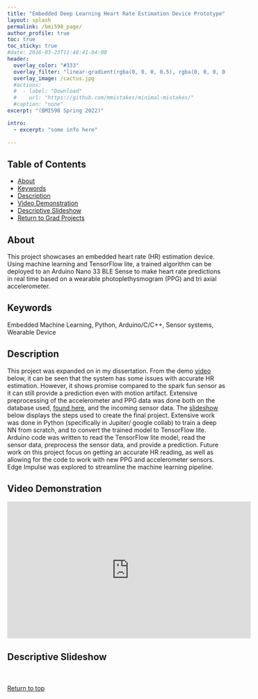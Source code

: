 ```yaml
---
title: "Embedded Deep Learning Heart Rate Estimation Device Prototype"
layout: splash
permalink: /bmi598_page/
author_profile: true
toc: true
toc_sticky: true
#date: 2016-03-23T11:48:41-04:00
header:
  overlay_color: "#333"
  overlay_filter: "linear-gradient(rgba(0, 0, 0, 0.5), rgba(0, 0, 0, 0.5))"
  overlay_image: /cactus.jpg
  #actions:
  #  - label: "Download"
  #    url: "https://github.com/mmistakes/minimal-mistakes/"
  #caption: "none"
excerpt: "(BMI598 Spring 2022)"

intro: 
  - excerpt: "some info here"   
   
---
```


## Table of Contents
- [About](/bmi598_page/#about)<br>
- [Keywords](/bmi598_page/#keywords)  <br> 
- [Description](/bmi598_page/#description) <br>
- [Video Demonstration](/bmi598_page/#video-demonstration)  <br>
- [Descriptive Slideshow](/bmi598_page/#descriptive-slideshow) <br>
- [Return to Grad Projects](/grad_projects/) 

## About
This project showcases an embedded heart rate (HR) estimation device. Using machine learning and TensorFlow lite, a trained algorithm can be deployed to an Arduino Nano 33 BLE Sense to make heart rate predictions in real time based on a wearable photoplethysmogram (PPG) and tri axial accelerometer.

## Keywords
Embedded Machine Learning, Python, Arduino/C/C++, Sensor systems, Wearable Device

## Description
This project was expanded on in my dissertation. From the demo [video](#video-demonstration) below, it can be seen that the system has some issues with accurate HR estimation. However, it shows promise compared to the spark fun sensor as it can still provide a prediction even with motion artifact. Extensive preprocessing of the accelerometer and PPG data was done both on the database used, [found here](https://archive.ics.uci.edu/ml/datasets/PPG-DaLiA), and the incoming sensor data. The [slideshow](#descriptive-slideshow) below displays the steps used to create the final project. Extensive work was done in Python (specifically in Jupiter/ google collab) to train a deep NN from scratch, and to convert the trained model to TensorFlow lite. Arduino code was written to read the TensorFlow lite model, read the sensor data, preprocess the sensor data, and provide a prediction. Future work on this project focus on getting an accurate HR reading, as well as allowing for the code to work with new PPG and accelerometer sensors. Edge Impulse was explored to streamline the machine learning pipeline. 

## Video Demonstration
<iframe width="560" height="315" src="https://www.youtube.com/embed/IdMJLKb7cA8" title="YouTube video player" frameborder="0" allow="accelerometer; autoplay; clipboard-write; encrypted-media; gyroscope; picture-in-picture" allowfullscreen></iframe>

## Descriptive Slideshow
<object data="{{ site.url }}{{ site.baseurl }}/_pages/graduate/bmi598/BMI598_F3_sindorf.pdf" width="1000" height="1000" type='application/pdf'></object>

<br><br>
[Return to top](/bmi598_page/#table-of-contents)
